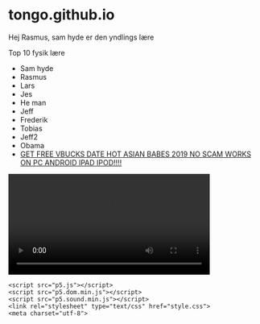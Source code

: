 # tongo.github.io

Hej Rasmus, sam hyde er den yndlings lære 

Top 10 fysik lære
- Sam hyde
- Rasmus
- Lars
- Jes
- He man
- Jeff
- Frederik
- Tobias
- Jeff2
- Obama
- [GET FREE VBUCKS DATE HOT ASIAN BABES 2019 NO SCAM WORKS ON PC ANDROID IPAD IPOD!!!!](https://www.youtube.com/watch?v=dQw4w9WgXcQ)


<!DOCTYPE html> 
<html> 
<body> 

<video width="400" controls>
  <source src="mov_bbb.mp4" type="video/mp4">
  <source src="mov_bbb.ogg" type="video/ogg">
  Your browser does not support HTML5 video.
</video>

<!DOCTYPE html><html><head>
    <script src="p5.js"></script>
    <script src="p5.dom.min.js"></script>
    <script src="p5.sound.min.js"></script>
    <link rel="stylesheet" type="text/css" href="style.css">
    <meta charset="utf-8">

  </head>
  <body>
    <script src="sketch.js"></script>
  

</body></html>

</body> 
</html>

